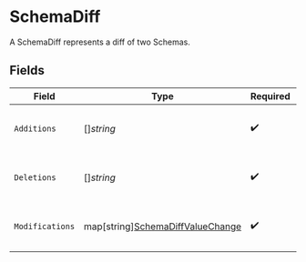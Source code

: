 # SchemaDiff

A SchemaDiff represents a diff of two Schemas.


## Fields

| Field                                                                            | Type                                                                             | Required                                                                         | Description                                                                      |
| -------------------------------------------------------------------------------- | -------------------------------------------------------------------------------- | -------------------------------------------------------------------------------- | -------------------------------------------------------------------------------- |
| `Additions`                                                                      | []*string*                                                                       | :heavy_check_mark:                                                               | Holds every addition change in the diff.                                         |
| `Deletions`                                                                      | []*string*                                                                       | :heavy_check_mark:                                                               | Holds every deletion change in the diff.                                         |
| `Modifications`                                                                  | map[string][SchemaDiffValueChange](../../models/shared/schemadiffvaluechange.md) | :heavy_check_mark:                                                               | Holds every modification change in the diff.                                     |